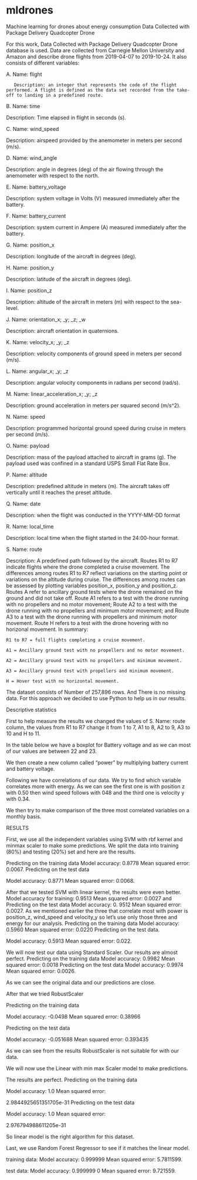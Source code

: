 # mldrones
Machine learning for drones about energy consumption
Data Collected with Package Delivery Quadcopter Drone

For this work, Data Collected with Package Delivery Quadcopter Drone database is used. Data are collected from Carnegie Mellon University and Amazon and describe drone flights from 2019-04-07 to 2019-10-24. It also consists of different variables:

A. Name: flight

       Description: an integer that represents the code of the flight performed. A flight is defined as the data set recorded from the take-off to landing in a predefined route.

B. Name: time

Description: Time elapsed in flight in seconds (s).

C. Name: wind_speed

Description: airspeed provided by the anemometer in meters per second (m/s).

D. Name: wind_angle

Description: angle in degrees (deg) of the air flowing through the anemometer with respect to the north.

E. Name: battery_voltage

Description: system voltage in Volts (V) measured immediately after the battery.

F. Name: battery_current

Description: system current in Ampere (A) measured immediately after the battery.

G. Name: position_x

Description: longitude of the aircraft in degrees (deg).

H. Name: position_y

Description: latitude of the aircraft in degrees (deg).

I. Name: position_z

Description: altitude of the aircraft in meters (m) with respect to the sea-level.

J. Name: orientation_x; _y; _z; _w

Description: aircraft orientation in quaternions.

K. Name: velocity_x; _y; _z

Description: velocity components of ground speed in meters per second (m/s).

L. Name: angular_x; _y; _z

Description: angular volocity components in radians per second (rad/s).

M. Name: linear_acceleration_x; _y; _z

Description: ground acceleration in meters per squared second (m/s^2).

N. Name: speed

Description: programmed horizontal ground speed during cruise in meters per second (m/s).

O. Name: payload

Description: mass of the payload attached to aircraft in grams (g). The payload used was confined in a standard USPS Small Flat Rate Box.

P. Name: altitude

Description: predefined altitude in meters (m). The aircraft takes off vertically until it reaches the preset altitude.

Q. Name: date

Description: when the flight was conducted in the YYYY-MM-DD format

R. Name: local_time

Description: local time when the flight started in the 24:00-hour format.

S. Name: route

Description: A predefined path followed by the aircraft. Routes R1 to R7 indicate flights where the drone completed a cruise movement. The differences among routes R1 to R7 reflect variations on the starting point or variations on the altitude during cruise. The differences among routes can be assessed by plotting variables position_x, position_y and position_z. Routes A refer to ancillary ground tests where the drone remained on the ground and did not take off. Route A1 refers to a test with the drone running with no propellers and no motor movement; Route A2 to a test with the drone running with no propellers and minimum motor movement; and Route A3 to a test with the drone running with propellers and minimum motor movement. Route H refers to a test with the drone hovering with no horizonal movement. In summary:

	R1 to R7 = full flights completing a cruise movement.

	A1 = Ancillary ground test with no propellers and no motor movement.

	A2 = Ancillary ground test with no propellers and minimum movement.

	A3 = Ancillary ground test with propellers and minimum movement.

	H = Hover test with no horizontal movement.

The dataset consists of Number of 257,896 rows. And There is no missing data. For this approach we decided to use Python to help us in our results.

Descriptive statistics

First to help measure the results we changed the values of S. Name: route column, the values from R1 to R7 change it from 1 to 7, A1 to 8, A2 to 9, A3 to 10 and H to 11.

In the table below we have a boxplot for Battery voltage and as we can most of our values are between 22 and 23.

We then create a new column called “power” by multiplying battery current and battery voltage.

Following we have correlations of our data. We try to find which variable correlates more with energy. As we can see the first one is with position z with 0.50 then wind speed follows with 048 and the third one is velocity y with 0.34.

We then try to make comparison of the three most correlated variables on a monthly basis.

RESULTS

First, we use all the independent variables using SVM with rbf kernel and minmax scaler to make some predictions. We split the data into training (80%) and testing (20%) set and here are the results.

Predicting on the training data Model accuracy: 0.8778 Mean squared error: 0.0067. Predicting on the test data

Model accuracy: 0.8771 Mean squared error: 0.0068.

After that we tested SVM with linear kernel, the results were even better. Model accuracy for training: 0.9513 Mean squared error: 0.0027 and Predicting on the test data Model accuracy: 0. 9512 Mean squared error: 0.0027. As we mentioned earlier the three that correlate most with power is position_z, wind_speed and velocity_y so let’s use only those three and energy for our analysis. Predicting on the training data Model accuracy: 0.5960 Mean squared error: 0.0220 Predicting on the test data.

Model accuracy: 0.5913 Mean squared error: 0.022.

We will now test our data using Standard Scaler. Our results are almost perfect. Predicting on the training data Model accuracy: 0.9982 Mean squared error: 0.0018 Predicting on the test data Model accuracy: 0.9974 Mean squared error: 0.0026.

As we can see the original data and our predictions are close.

After that we tried RobustScaler

Predicting on the training data

Model accuracy: -0.0498 Mean squared error: 0.38966

Predicting on the test data

Model accuracy: -0.051688 Mean squared error: 0.393435

As we can see from the results RobustScaler is not suitable for with our data.

We will now use the Linear with min max Scaler model to make predictions.

The results are perfect. Predicting on the training data

Model accuracy: 1.0 Mean squared error:

2.9844925651351705e-31 Predicting on the test data

Model accuracy: 1.0 Mean squared error:

2.976794988611205e-31

So linear model is the right algorithm for this dataset.

Last, we use Random Forest Regressor to see if it matches the linear model.

training data: Model accuracy: 0.999999 Mean squared error: 5.7811599.

test data: Model accuracy: 0.999999 0 Mean squared error: 9.721559.
